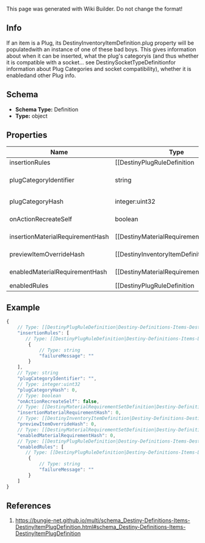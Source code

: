 <span class="wiki-builder">This page was generated with Wiki Builder. Do not change the format!</span>

## Info
If an item is a Plug, its DestinyInventoryItemDefinition.plug property will be populatedwith an instance of one of these bad boys. This gives information about when it can be inserted, what the plug's categoryis (and thus whether it is compatible with a socket... see DestinySocketTypeDefinitionfor information about Plug Categories and socket compatibility), whether it is enabledand other Plug info.

## Schema
* **Schema Type:** Definition
* **Type:** object

## Properties
Name | Type | Description
---- | ---- | -----------
insertionRules | [[DestinyPlugRuleDefinition|Destiny-Definitions-Items-DestinyPlugRuleDefinition]]:Definition[] | The rules around when this plug can be inserted into a socket, asidefrom the socket's individual restrictions. The live data DestinyItemPlugComponent.insertFailIndexes will be an index intothis array, so you can pull out the failure strings appropriate for the user.
plugCategoryIdentifier | string | The string identifier for the plug's category.  Use the socket's DestinySocketTypeDefinition.plugWhitelistto determine whether this plug can be inserted into the socket.
plugCategoryHash | integer:uint32 | The hash for the plugCategoryIdentifier.  You can use this instead if you wish: I put both in the definitionfor debugging purposes.
onActionRecreateSelf | boolean | If you successfully socket the item, this will determine whether or not you get &quot;refunded&quot; on the plug.
insertionMaterialRequirementHash | [[DestinyMaterialRequirementSetDefinition|Destiny-Definitions-DestinyMaterialRequirementSetDefinition]]:Definition:integer:uint32 | If inserting this plug requires materials, this is the hash identifier for looking up theDestinyMaterialRequirementSetDefinition for those requirements.
previewItemOverrideHash | [[DestinyInventoryItemDefinition|Destiny-Definitions-DestinyInventoryItemDefinition]]:ManifestDefinition:integer:uint32 | In the game, if you're inspecting a plug item directly, this will be the item shownwith the plug attached.  Look up the DestinyInventoryItemDefinition for this hash for the item.
enabledMaterialRequirementHash | [[DestinyMaterialRequirementSetDefinition|Destiny-Definitions-DestinyMaterialRequirementSetDefinition]]:Definition:integer:uint32 | It's not enough for the plug to be inserted.  It has to be enabled as well.For it to be enabled, it may require materials.This is the hash identifier for the DestinyMaterialRequirementSetDefinition for those requirements,if there is one.
enabledRules | [[DestinyPlugRuleDefinition|Destiny-Definitions-Items-DestinyPlugRuleDefinition]]:Definition[] | The rules around whether the plug, once inserted, is enabled and providing its benefits. The live data DestinyItemPlugComponent.enableFailIndexes will be an index intothis array, so you can pull out the failure strings appropriate for the user.

## Example
```javascript
{
    // Type: [[DestinyPlugRuleDefinition|Destiny-Definitions-Items-DestinyPlugRuleDefinition]]:Definition[]
    "insertionRules": [
       // Type: [[DestinyPlugRuleDefinition|Destiny-Definitions-Items-DestinyPlugRuleDefinition]]:Definition
        {
            // Type: string
            "failureMessage": ""
        }
    ],
    // Type: string
    "plugCategoryIdentifier": "",
    // Type: integer:uint32
    "plugCategoryHash": 0,
    // Type: boolean
    "onActionRecreateSelf": false,
    // Type: [[DestinyMaterialRequirementSetDefinition|Destiny-Definitions-DestinyMaterialRequirementSetDefinition]]:Definition:integer:uint32
    "insertionMaterialRequirementHash": 0,
    // Type: [[DestinyInventoryItemDefinition|Destiny-Definitions-DestinyInventoryItemDefinition]]:ManifestDefinition:integer:uint32
    "previewItemOverrideHash": 0,
    // Type: [[DestinyMaterialRequirementSetDefinition|Destiny-Definitions-DestinyMaterialRequirementSetDefinition]]:Definition:integer:uint32
    "enabledMaterialRequirementHash": 0,
    // Type: [[DestinyPlugRuleDefinition|Destiny-Definitions-Items-DestinyPlugRuleDefinition]]:Definition[]
    "enabledRules": [
       // Type: [[DestinyPlugRuleDefinition|Destiny-Definitions-Items-DestinyPlugRuleDefinition]]:Definition
        {
            // Type: string
            "failureMessage": ""
        }
    ]
}

```

## References
1. https://bungie-net.github.io/multi/schema_Destiny-Definitions-Items-DestinyItemPlugDefinition.html#schema_Destiny-Definitions-Items-DestinyItemPlugDefinition
